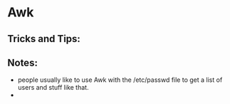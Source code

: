 # Awk





















## Tricks and Tips:






## Notes:

* people usually like to use Awk with the /etc/passwd file to get a list of users and stuff like that.
*
